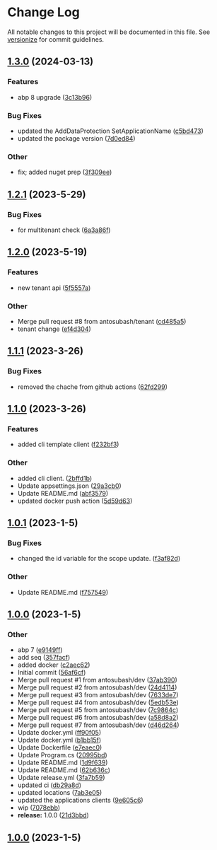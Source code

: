 # Change Log

All notable changes to this project will be documented in this file. See [versionize](https://github.com/versionize/versionize) for commit guidelines.

<a name="1.3.0"></a>
## [1.3.0](https://www.github.com/antosubash/abp-single-layer-template/releases/tag/v1.3.0) (2024-03-13)

### Features

* abp 8 upgrade ([3c13b96](https://www.github.com/antosubash/abp-single-layer-template/commit/3c13b9620c84de301d735df0f36193861cb33eab))

### Bug Fixes

* updated the AddDataProtection SetApplicationName ([c5bd473](https://www.github.com/antosubash/abp-single-layer-template/commit/c5bd47373d64582bbceb21b0cece5aa2d4e03150))
* updated the package version ([7d0ed84](https://www.github.com/antosubash/abp-single-layer-template/commit/7d0ed84e33ea0c4a234deb1daf2e94b84ab9f605))

### Other

* fix; added nuget prep ([3f309ee](https://www.github.com/antosubash/abp-single-layer-template/commit/3f309ee76ec39269bffd456dbf4446f10a9eba82))

<a name="1.2.1"></a>
## [1.2.1](https://www.github.com/antosubash/abp-single-layer-template/releases/tag/v1.2.1) (2023-5-29)

### Bug Fixes

* for multitenant check ([6a3a86f](https://www.github.com/antosubash/abp-single-layer-template/commit/6a3a86f923f3c11894e966ceeecfa7c4d0c7f425))

<a name="1.2.0"></a>
## [1.2.0](https://www.github.com/antosubash/abp-single-layer-template/releases/tag/v1.2.0) (2023-5-19)

### Features

* new tenant api ([5f5557a](https://www.github.com/antosubash/abp-single-layer-template/commit/5f5557a6802f630c91d23c88f803ae39d87e18e9))

### Other

* Merge pull request #8 from antosubash/tenant ([cd485a5](https://www.github.com/antosubash/abp-single-layer-template/commit/cd485a50be88f29098297320337122bbc9226e7a))
* tenant change ([ef4d304](https://www.github.com/antosubash/abp-single-layer-template/commit/ef4d304aa820abd7add1338fbb2a53496902e567))

<a name="1.1.1"></a>
## [1.1.1](https://www.github.com/antosubash/AbpTemplate/releases/tag/v1.1.1) (2023-3-26)

### Bug Fixes

* removed the chache from github actions ([62fd299](https://www.github.com/antosubash/AbpTemplate/commit/62fd299a88effcaa335fede1ee23345f3895fc05))

<a name="1.1.0"></a>
## [1.1.0](https://www.github.com/antosubash/AbpTemplate/releases/tag/v1.1.0) (2023-3-26)

### Features

* added cli template client ([f232bf3](https://www.github.com/antosubash/AbpTemplate/commit/f232bf3b2eeeaf6fc5fb0419b0a0b2a1e2cb39ec))

### Other

* added cli client. ([2bffd1b](https://www.github.com/antosubash/AbpTemplate/commit/2bffd1baf51846d740c883c50c9a80e48352c62f))
* Update appsettings.json ([29a3cb0](https://www.github.com/antosubash/AbpTemplate/commit/29a3cb023a1a4123928742c62c882a919f56f63c))
* Update README.md ([abf3579](https://www.github.com/antosubash/AbpTemplate/commit/abf357979070a07657a52c8177c73c33a47f80ae))
* updated docker push action ([5d59d63](https://www.github.com/antosubash/AbpTemplate/commit/5d59d6399ed8d76a4f0214b8eb7957910a318b47))

<a name="1.0.1"></a>
## [1.0.1](https://www.github.com/antosubash/AbpTemplate/releases/tag/v1.0.1) (2023-1-5)

### Bug Fixes

* changed the id variable for the scope update. ([f3af82d](https://www.github.com/antosubash/AbpTemplate/commit/f3af82dafb2debce3cdb469f7fecd4b60eeb8fc7))

### Other

* Update README.md ([f757549](https://www.github.com/antosubash/AbpTemplate/commit/f757549d23a09a7fc0e79cf61c5560493cb5c6fe))

<a name="1.0.0"></a>
## [1.0.0](https://www.github.com/antosubash/AbpTemplate/releases/tag/v1.0.0) (2023-1-5)

### Other

* abp 7 ([e9149ff](https://www.github.com/antosubash/AbpTemplate/commit/e9149ffce9cc87f0eba86aeb6f1fafbfbba1e4cf))
* add seq ([357facf](https://www.github.com/antosubash/AbpTemplate/commit/357facf5af1976b2ab845b899cadc6dc30f86f10))
* added docker ([c2aec62](https://www.github.com/antosubash/AbpTemplate/commit/c2aec62f2452d8e84ba7408e59b83a28cb4811ac))
* Initial commit ([56af6cf](https://www.github.com/antosubash/AbpTemplate/commit/56af6cfc583010936e6d8c2de45c78025cfb05bb))
* Merge pull request #1 from antosubash/dev ([37ab390](https://www.github.com/antosubash/AbpTemplate/commit/37ab39078565d635c9ed55bf46262df164cf9273))
* Merge pull request #2 from antosubash/dev ([24d4114](https://www.github.com/antosubash/AbpTemplate/commit/24d4114063f9508c7ce3820d178c2fc984dfb792))
* Merge pull request #3 from antosubash/dev ([7633de7](https://www.github.com/antosubash/AbpTemplate/commit/7633de7ceed445341fe840b2162ac8683c0694e5))
* Merge pull request #4 from antosubash/dev ([5edb53e](https://www.github.com/antosubash/AbpTemplate/commit/5edb53eea728810fdc732d2443172295fda073a2))
* Merge pull request #5 from antosubash/dev ([7c9864c](https://www.github.com/antosubash/AbpTemplate/commit/7c9864c01fc35603915447671f3c6eb082d01287))
* Merge pull request #6 from antosubash/dev ([a58d8a2](https://www.github.com/antosubash/AbpTemplate/commit/a58d8a2085eafed8aa72e5454be038df83269098))
* Merge pull request #7 from antosubash/dev ([d46d264](https://www.github.com/antosubash/AbpTemplate/commit/d46d264f44813f64afc590e23879b60ac7b831cf))
* Update docker.yml ([ff90f05](https://www.github.com/antosubash/AbpTemplate/commit/ff90f057556b06935c82b0833c4e47eb5ba8ba2d))
* Update docker.yml ([b1bb15f](https://www.github.com/antosubash/AbpTemplate/commit/b1bb15f8bf5ac6ea49dd82703d27f02e0e0a661e))
* Update Dockerfile ([e7eaec0](https://www.github.com/antosubash/AbpTemplate/commit/e7eaec03b9a5e231e55bbf833ce62c98e601bcfd))
* Update Program.cs ([20995bd](https://www.github.com/antosubash/AbpTemplate/commit/20995bdcf42221ef418f664e5403045cc483318b))
* Update README.md ([1d9f639](https://www.github.com/antosubash/AbpTemplate/commit/1d9f639699271e0c14bb208c89a36f398112be3e))
* Update README.md ([62b636c](https://www.github.com/antosubash/AbpTemplate/commit/62b636c5bb1f0549ed320dbaef396632a4ccdcf0))
* Update release.yml ([3fa7b59](https://www.github.com/antosubash/AbpTemplate/commit/3fa7b59766be3e57e8d54234aa7bbc8b61d72ce5))
* updated ci ([db29a8d](https://www.github.com/antosubash/AbpTemplate/commit/db29a8dd457d7516030e6b02cd3bbcf2ce954ba9))
* updated locations ([7ab3e05](https://www.github.com/antosubash/AbpTemplate/commit/7ab3e056e36a4d834c0d0c08fb44e887e4c46749))
* updated the applications clients ([9e605c6](https://www.github.com/antosubash/AbpTemplate/commit/9e605c6074d160bdb645c65ff04983fd98747b18))
* wip ([7078ebb](https://www.github.com/antosubash/AbpTemplate/commit/7078ebb4480312c3e46ccd73e12eb9fe897f8b1c))
* **release:** 1.0.0 ([21d3bbd](https://www.github.com/antosubash/AbpTemplate/commit/21d3bbd28b5183c865bfcfca7ceb485a609de049))

<a name="1.0.0"></a>
## [1.0.0](https://www.github.com/antosubash/AbpTemplate/releases/tag/v1.0.0) (2023-1-5)

